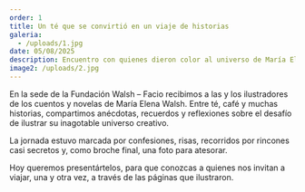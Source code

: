 ```yaml
---
order: 1
title: Un té que se convirtió en un viaje de historias
galeria:
  - /uploads/1.jpg
date: 05/08/2025
description: Encuentro con quienes dieron color al universo de María Elena Walsh
image2: /uploads/2.jpg
---
```

En la sede de la Fundación Walsh – Facio recibimos a las y los ilustradores de los cuentos y novelas de María Elena Walsh. Entre té, café y muchas historias, compartimos anécdotas, recuerdos y reflexiones sobre el desafío de ilustrar su inagotable universo creativo.

La jornada estuvo marcada por confesiones, risas, recorridos por rincones casi secretos y, como broche final, una foto para atesorar.

Hoy queremos presentártelos, para que conozcas a quienes nos invitan a viajar, una y otra vez, a través de las páginas que ilustraron.

